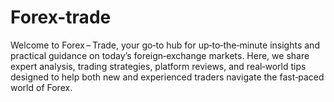 # Forex-trade
Welcome to Forex – Trade, your go‑to hub for up‑to‑the‑minute insights and practical guidance on today’s foreign‑exchange markets. Here, we share expert analysis, trading strategies, platform reviews, and real‑world tips designed to help both new and experienced traders navigate the fast‑paced world of Forex.
